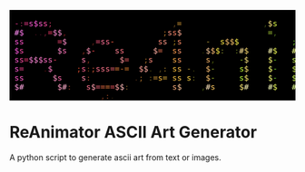 
<pre style="font: monospace; background-color: black; color: white;">                                                                                                                      
 <span style="color: rgb(216,49,131);">-</span><span style="color: rgb(129,37,77);">:</span><span style="color: rgb(249,61,143);">=</span><span style="color: rgb(255,88,212);">s</span><span style="color: rgb(255,93,218);">$</span><span style="color: rgb(255,92,208);">s</span><span style="color: rgb(255,78,168);">s</span><span style="color: rgb(173,48,85);">;</span>                         <span style="color: rgb(93,65,26);">,</span><span style="color: rgb(220,158,55);">=</span>                 <span style="color: rgb(57,69,20);">,</span><span style="color: rgb(255,232,123);">$</span><span style="color: rgb(227,255,74);">s</span>                                              <span style="color: rgb(39,169,147);">-</span><span style="color: rgb(107,255,176);">s</span><span style="color: rgb(120,255,187);">$</span><span style="color: rgb(118,255,191);">$</span><span style="color: rgb(91,255,203);">s</span><span style="color: rgb(13,46,49);">.</span>          
 <span style="color: rgb(255,140,243);">#</span><span style="color: rgb(255,119,236);">$</span>  <span style="color: rgb(55,11,24);">.</span><span style="color: rgb(50,10,29);">.</span><span style="color: rgb(105,23,47);">,</span><span style="color: rgb(255,62,108);">=</span><span style="color: rgb(255,137,211);">$</span><span style="color: rgb(255,145,210);">$</span><span style="color: rgb(111,24,26);">,</span>                    <span style="color: rgb(162,104,39);">;</span><span style="color: rgb(255,150,129);">s</span><span style="color: rgb(255,132,102);">s</span><span style="color: rgb(255,171,146);">$</span>                  <span style="color: rgb(174,212,57);">=</span><span style="color: rgb(69,100,24);">,</span>                                     <span style="color: rgb(99,255,125);">=</span><span style="color: rgb(121,255,147);">s</span>     <span style="color: rgb(31,141,128);">;</span><span style="color: rgb(163,255,202);">$</span><span style="color: rgb(86,255,171);">s</span>   <span style="color: rgb(8,43,36);">.</span><span style="color: rgb(134,255,210);">$</span><span style="color: rgb(141,255,217);">$</span>         
 <span style="color: rgb(255,86,218);">s</span><span style="color: rgb(255,83,198);">s</span>       <span style="color: rgb(255,71,116);">=</span><span style="color: rgb(255,141,201);">$</span>     <span style="color: rgb(90,31,23);">,</span><span style="color: rgb(255,87,127);">=</span><span style="color: rgb(255,113,151);">s</span><span style="color: rgb(255,110,143);">s</span><span style="color: rgb(255,95,67);">-</span>         <span style="color: rgb(255,135,116);">s</span><span style="color: rgb(255,155,136);">s</span> <span style="color: rgb(149,115,26);">;</span><span style="color: rgb(255,143,103);">s</span>     <span style="color: rgb(174,149,52);">-</span>  <span style="color: rgb(255,234,70);">s</span><span style="color: rgb(255,197,111);">$</span><span style="color: rgb(255,201,108);">$</span><span style="color: rgb(255,246,77);">$</span>           <span style="color: rgb(105,182,42);">;</span><span style="color: rgb(23,49,13);">.</span> <span style="color: rgb(114,207,51);">-</span><span style="color: rgb(223,255,97);">$</span><span style="color: rgb(222,255,113);">$</span><span style="color: rgb(201,255,92);">s</span><span style="color: rgb(55,121,28);">,</span>   <span style="color: rgb(152,255,83);">s</span><span style="color: rgb(187,255,111);">s</span><span style="color: rgb(182,255,109);">s</span><span style="color: rgb(96,255,70);">=</span>       <span style="color: rgb(15,47,21);">.</span><span style="color: rgb(74,255,85);">-</span><span style="color: rgb(133,255,114);">s</span><span style="color: rgb(129,255,114);">s</span><span style="color: rgb(109,255,99);">=</span><span style="color: rgb(32,128,66);">:</span>    <span style="color: rgb(104,255,124);">=</span><span style="color: rgb(19,77,50);">,</span><span style="color: rgb(84,255,124);">=</span><span style="color: rgb(94,255,131);">=</span><span style="color: rgb(27,99,81);">,</span><span style="color: rgb(95,255,142);">s</span><span style="color: rgb(32,138,119);">;</span>  <span style="color: rgb(135,255,186);">$</span><span style="color: rgb(67,255,228);">s</span>      <span style="color: rgb(119,255,214);">$</span><span style="color: rgb(91,255,220);">$</span>   <span style="color: rgb(43,124,167);">;</span><span style="color: rgb(9,35,57);">.</span> <span style="color: rgb(53,157,215);">=</span><span style="color: rgb(107,255,255);">$</span>
 <span style="color: rgb(255,89,223);">$</span><span style="color: rgb(255,77,170);">s</span>       <span style="color: rgb(255,134,198);">$</span><span style="color: rgb(255,112,183);">s</span>   <span style="color: rgb(127,43,27);">,</span><span style="color: rgb(255,145,181);">$</span><span style="color: rgb(255,73,76);">-</span>    <span style="color: rgb(255,129,145);">s</span><span style="color: rgb(255,113,128);">s</span>      <span style="color: rgb(255,175,163);">$</span><span style="color: rgb(255,122,87);">=</span>  <span style="color: rgb(255,157,79);">s</span><span style="color: rgb(255,153,110);">s</span>    <span style="color: rgb(35,43,0);">.</span><span style="color: rgb(255,205,156);">$</span><span style="color: rgb(255,191,118);">$</span><span style="color: rgb(255,237,71);">$</span><span style="color: rgb(111,117,34);">:</span>  <span style="color: rgb(89,105,28);">:</span><span style="color: rgb(255,226,149);">#</span><span style="color: rgb(255,222,115);">$</span>    <span style="color: rgb(255,249,177);">#</span><span style="color: rgb(245,255,88);">$</span>   <span style="color: rgb(243,255,137);">#</span><span style="color: rgb(238,255,132);">$</span><span style="color: rgb(167,255,74);">s</span><span style="color: rgb(62,114,28);">,</span>   <span style="color: rgb(210,255,122);">$</span><span style="color: rgb(205,255,119);">$</span><span style="color: rgb(196,255,110);">$</span><span style="color: rgb(146,255,81);">=</span><span style="color: rgb(17,56,12);">.</span>  <span style="color: rgb(30,131,34);">,</span><span style="color: rgb(193,255,153);">$</span><span style="color: rgb(163,255,110);">s</span>   <span style="color: rgb(50,209,83);">;</span><span style="color: rgb(207,255,196);">#</span><span style="color: rgb(157,255,138);">s</span>    <span style="color: rgb(65,255,143);">=</span><span style="color: rgb(147,255,150);">s</span><span style="color: rgb(26,106,74);">,</span>  <span style="color: rgb(32,138,99);">:</span> <span style="color: rgb(63,255,186);">s</span><span style="color: rgb(79,255,176);">s</span> <span style="color: rgb(20,71,58);">,</span>   <span style="color: rgb(119,255,182);">s</span><span style="color: rgb(32,129,140);">;</span>      <span style="color: rgb(95,255,214);">$</span><span style="color: rgb(103,255,219);">$</span>   <span style="color: rgb(136,255,243);">#</span><span style="color: rgb(126,255,246);">$</span><span style="color: rgb(88,251,255);">$</span><span style="color: rgb(46,133,196);">-</span><span style="color: rgb(16,37,59);">.</span>
 <span style="color: rgb(255,89,207);">s</span><span style="color: rgb(255,79,162);">s</span><span style="color: rgb(253,57,118);">=</span><span style="color: rgb(255,129,217);">$</span><span style="color: rgb(255,141,216);">$</span><span style="color: rgb(255,124,206);">$</span><span style="color: rgb(255,108,196);">s</span><span style="color: rgb(255,111,192);">s</span><span style="color: rgb(255,65,97);">-</span>     <span style="color: rgb(255,126,169);">s</span><span style="color: rgb(123,48,25);">,</span>      <span style="color: rgb(255,151,157);">$</span><span style="color: rgb(255,97,103);">=</span>   <span style="color: rgb(153,99,37);">;</span><span style="color: rgb(255,139,122);">s</span>    <span style="color: rgb(255,177,73);">s</span><span style="color: rgb(255,154,95);">s</span>     <span style="color: rgb(255,185,105);">s</span><span style="color: rgb(71,85,12);">,</span>     <span style="color: rgb(146,190,41);">-</span><span style="color: rgb(255,229,126);">$</span>    <span style="color: rgb(255,250,113);">$</span><span style="color: rgb(111,203,41);">-</span>   <span style="color: rgb(214,255,89);">s</span><span style="color: rgb(173,255,71);">s</span>      <span style="color: rgb(192,255,98);">s</span><span style="color: rgb(25,127,19);">,</span>     <span style="color: rgb(40,203,64);">;</span><span style="color: rgb(169,255,126);">s</span>           <span style="color: rgb(88,255,104);">=</span><span style="color: rgb(78,255,129);">=</span>    <span style="color: rgb(75,255,168);">s</span><span style="color: rgb(97,255,145);">s</span>     <span style="color: rgb(116,255,186);">s</span><span style="color: rgb(38,149,166);">-</span>      <span style="color: rgb(98,255,218);">$</span><span style="color: rgb(98,255,223);">$</span>   <span style="color: rgb(79,236,255);">$</span><span style="color: rgb(83,220,255);">s</span>   
 <span style="color: rgb(255,89,211);">s</span><span style="color: rgb(255,70,146);">=</span>    <span style="color: rgb(72,12,14);">.</span><span style="color: rgb(255,120,192);">$</span>     <span style="color: rgb(194,68,41);">;</span><span style="color: rgb(255,98,145);">s</span><span style="color: rgb(128,61,24);">:</span><span style="color: rgb(189,78,50);">;</span><span style="color: rgb(255,113,141);">s</span><span style="color: rgb(255,118,140);">s</span><span style="color: rgb(255,118,136);">s</span><span style="color: rgb(255,105,119);">=</span><span style="color: rgb(255,142,65);">=</span><span style="color: rgb(204,109,48);">-</span><span style="color: rgb(239,137,50);">=</span>  <span style="color: rgb(255,159,149);">$</span><span style="color: rgb(255,172,160);">$</span><span style="color: rgb(64,56,12);">.</span> <span style="color: rgb(85,68,24);">,</span><span style="color: rgb(139,106,36);">:</span> <span style="color: rgb(255,196,61);">s</span><span style="color: rgb(255,195,78);">s</span> <span style="color: rgb(178,145,45);">-</span><span style="color: rgb(54,53,12);">.</span>  <span style="color: rgb(255,194,115);">$</span><span style="color: rgb(150,171,38);">-</span>     <span style="color: rgb(195,248,58);">s</span><span style="color: rgb(255,231,112);">$</span>    <span style="color: rgb(254,255,116);">$</span><span style="color: rgb(114,207,45);">-</span>   <span style="color: rgb(222,255,93);">$</span><span style="color: rgb(223,255,96);">$</span>      <span style="color: rgb(193,255,113);">$</span><span style="color: rgb(30,148,34);">:</span>     <span style="color: rgb(63,255,81);">-</span><span style="color: rgb(153,255,110);">s</span>    <span style="color: rgb(114,255,96);">=</span><span style="color: rgb(139,255,127);">s</span><span style="color: rgb(103,255,93);">=</span><span style="color: rgb(71,255,128);">=</span><span style="color: rgb(56,237,126);">-</span><span style="color: rgb(27,96,56);">,</span> <span style="color: rgb(88,255,122);">=</span><span style="color: rgb(63,255,173);">s</span>    <span style="color: rgb(87,255,151);">s</span><span style="color: rgb(109,255,157);">s</span>     <span style="color: rgb(123,255,193);">$</span><span style="color: rgb(35,138,150);">;</span>      <span style="color: rgb(91,255,222);">$</span><span style="color: rgb(98,255,229);">$</span>   <span style="color: rgb(82,243,255);">$</span><span style="color: rgb(103,255,255);">$</span>   
 <span style="color: rgb(255,89,203);">s</span><span style="color: rgb(255,92,197);">s</span>      <span style="color: rgb(255,144,195);">$</span><span style="color: rgb(255,103,168);">s</span>    <span style="color: rgb(255,135,166);">s</span><span style="color: rgb(152,64,38);">:</span>         <span style="color: rgb(67,39,18);">.</span><span style="color: rgb(153,100,39);">;</span> <span style="color: rgb(110,85,25);">:</span><span style="color: rgb(224,161,59);">=</span><span style="color: rgb(255,191,66);">s</span><span style="color: rgb(238,184,63);">=</span> <span style="color: rgb(255,200,70);">s</span><span style="color: rgb(255,203,78);">s</span> <span style="color: rgb(255,214,72);">s</span><span style="color: rgb(99,95,29);">:</span>  <span style="color: rgb(255,199,114);">$</span><span style="color: rgb(160,183,37);">-</span>     <span style="color: rgb(188,255,57);">s</span><span style="color: rgb(255,235,112);">$</span>    <span style="color: rgb(250,255,115);">$</span><span style="color: rgb(105,206,44);">-</span>   <span style="color: rgb(214,255,92);">$</span><span style="color: rgb(217,255,95);">$</span>      <span style="color: rgb(189,255,114);">s</span><span style="color: rgb(31,165,35);">:</span>     <span style="color: rgb(62,255,88);">-</span><span style="color: rgb(148,255,110);">s</span>   <span style="color: rgb(146,255,130);">s</span><span style="color: rgb(145,255,133);">s</span>      <span style="color: rgb(76,255,133);">=</span><span style="color: rgb(59,244,176);">=</span>    <span style="color: rgb(105,255,154);">s</span><span style="color: rgb(96,255,158);">s</span>     <span style="color: rgb(121,255,196);">$</span><span style="color: rgb(108,255,196);">s</span>      <span style="color: rgb(149,255,237);">#</span><span style="color: rgb(59,179,242);">=</span>   <span style="color: rgb(81,237,255);">$</span><span style="color: rgb(103,249,255);">$</span>   
 <span style="color: rgb(255,151,223);">$</span><span style="color: rgb(255,169,226);">#</span>       <span style="color: rgb(255,154,194);">$</span><span style="color: rgb(255,176,204);">#</span><span style="color: rgb(127,53,35);">:</span>   <span style="color: rgb(255,116,144);">s</span><span style="color: rgb(255,159,174);">$</span><span style="color: rgb(255,107,126);">=</span><span style="color: rgb(255,115,73);">=</span><span style="color: rgb(255,135,66);">=</span><span style="color: rgb(255,92,97);">=</span><span style="color: rgb(255,161,161);">$</span><span style="color: rgb(255,188,186);">$</span><span style="color: rgb(119,84,34);">:</span>         <span style="color: rgb(255,177,125);">s</span><span style="color: rgb(255,197,153);">$</span>    <span style="color: rgb(66,83,15);">,</span><span style="color: rgb(255,230,187);">#</span><span style="color: rgb(255,202,97);">s</span>     <span style="color: rgb(255,236,120);">$</span><span style="color: rgb(255,247,183);">#</span>    <span style="color: rgb(250,255,188);">#</span><span style="color: rgb(239,255,96);">$</span>   <span style="color: rgb(230,255,150);">#</span><span style="color: rgb(230,255,164);">#</span>     <span style="color: rgb(22,118,22);">,</span><span style="color: rgb(221,255,188);">#</span><span style="color: rgb(154,255,91);">s</span>     <span style="color: rgb(153,255,116);">s</span><span style="color: rgb(199,255,182);">#</span>   <span style="color: rgb(14,54,38);">.</span><span style="color: rgb(138,255,130);">s</span><span style="color: rgb(135,255,131);">s</span><span style="color: rgb(83,255,103);">=</span><span style="color: rgb(78,255,127);">=</span><span style="color: rgb(99,255,110);">=</span><span style="color: rgb(132,255,144);">s</span><span style="color: rgb(107,255,126);">=</span><span style="color: rgb(139,255,158);">s</span><span style="color: rgb(137,255,160);">s</span>    <span style="color: rgb(72,255,182);">s</span><span style="color: rgb(161,255,198);">$</span><span style="color: rgb(79,255,196);">s</span><span style="color: rgb(87,255,184);">s</span><span style="color: rgb(37,164,157);">-</span>   <span style="color: rgb(114,255,203);">$</span><span style="color: rgb(160,255,223);">#</span><span style="color: rgb(96,255,207);">s</span><span style="color: rgb(65,227,253);">s</span><span style="color: rgb(72,233,255);">s</span><span style="color: rgb(110,255,226);">$</span><span style="color: rgb(159,255,239);">#</span><span style="color: rgb(68,221,255);">s</span>    <span style="color: rgb(149,251,255);">#</span><span style="color: rgb(172,249,255);">#</span>   
                   <span style="color: rgb(117,53,28);">,</span><span style="color: rgb(128,62,31);">:</span><span style="color: rgb(39,26,11);">.</span>                                                            <span style="color: rgb(16,45,25);">.</span><span style="color: rgb(24,113,66);">,</span>            <span style="color: rgb(38,148,124);">;</span>       <span style="color: rgb(28,109,127);">:</span><span style="color: rgb(27,89,103);">:</span>            
</pre>

# ReAnimator ASCII Art Generator
A python script to generate ascii art from text or images.
